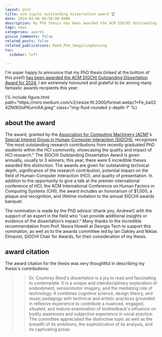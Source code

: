 ```yaml
---
layout: post
title: acm sigchi outstanding dissertation award 🏆 
date: 2024-03-06 09:50:00-0400
description: My PhD thesis has been awarded the ACM SIGCHI Outstanding Dissertation Award for 2024!
tags: news
categories: awards
giscus_comments: false
related_posts: false
related_publications: Reed_PhD_ImaginingSensing
toc:
  sidebar: left

---
```


I'm super happy to announce that my PhD thesis (linked at the bottom of this post!) [has been awarded the ACM SIGCHI Outstanding Dissertation Award for 2024.](https://medium.com/sigchi/announcing-the-2024-acm-sigchi-awards-8cac7abda8be) I am extremely honoured and grateful to be among many fantastic awards recipients this year:<br>

 
<div class="row">
    <div class="col-sm mt-3 mt-md-0">
        {% include figure.html path="https://miro.medium.com/v2/resize:fit:2000/format:webp/1*Fe_ba024ZNI9OloPKurmXA.jpeg" class="img-fluid rounded z-depth-1" %}
    </div>
</div>


## about the award

The award, granted by the [Association for Computing Machinery (ACM)](https://www.acm.org/)'s [Special Interest Group in Human-Computer Interaction (SIGCHI)](https://sigchi.org/), recognises "the most outstanding research contributions from recently graduated PhD students within the HCI community, showcasing the quality and impact of HCI research." The SIGCHI Outstanding Dissertation Award is given annually, usually to 3 winners; this year, there were 5 incredible theses awarded this distinction. The awards are given for outstanding technical depth, significance of the research contribution, potential impact on the field of Human-Computer Interaction (HCI), and quality of presentation. In addition to the opportunity to give a talk at the premier international conference of HCI, the ACM International Conference on Human Factors in Computing Systems (CHI), the award includes an honorarium of $1,000, a plaque and recognition, and lifetime invitation to the annual SIGCHI awards banquet.

The nomination is made by the PhD advisor (thank you, Andrew!) with the support of an expert in the field who "can provide additional insights or evidence of the dissertation’s impact." Many thanks to the incredible recommendation from Prof. Noura Howell at Georgia Tech to support this nomination, as well as to the awards committee led by Ian Oakley and Niklas Elmqvist, SIGCHI Chair for Awards, for their consideration of my thesis.

## award citation

The award citation for the thesis was very thoughtful in describing my thesis's contributions:

>> Dr. Courtney Reed's dissertation is a joy to read and fascinating to contemplate. It is a unique and interdisciplinary exploration of embodiment, sensorimotor imagery, and the mediating role of technology. It combines cognitive science, design theory, and music pedagogy with technical and artistic practices grounded in reflexive experience to contribute a nuanced, engaged, situated, and mature examination of biofeedback's influence on bodily awareness and subjective experience in vocal practice. The committee appreciated the distinctive topic as well as the breadth of its ambitions, the sophistication of its analysis, and its captivating prose.


<!-- To add a table of contents to a post as a sidebar, simply add
```yml
toc:
  sidebar: left
```
to the front matter of the post. The table of contents will be automatically generated from the headings in the post. If you wish to display the sidebar to the right, simply change `left` to `right`. -->





